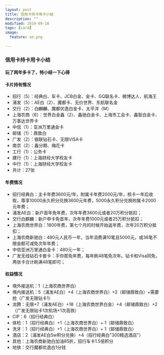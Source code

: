 ```yaml
---
layout: post
title: 信用卡持卡用卡小结
description: ""
modified: 2019-09-18
tags: [card]
image:
  feature: ae.png
  
---
```


### 信用卡持卡用卡小结


#### 玩了两年多卡了，特小结一下心得

#### 卡片持有情况

* 招行（5）：经典白、车卡、JCB白金、金卡、GQ联名卡、微博达人、航海王
* 浦发（5）：AE白（2）、魔都卡、无价世界、东航联名金
* 交行（2）：~~白麒麟~~、魔都优逸白金卡、太平洋（M）
* 上海农商（6）：世界白金鑫（2）、鑫驰白金卡、上海市工会卡、鑫智白金卡、万事达世界卡
* 中信（1）：亚洲万里通金卡
* 邮储（1）：鼎致白
* 广发（2）：银联钻石卡、无限VISA卡
* 南京（2）：鑫分期、梅花卡
* 工行（1）：公务卡
* 建行（1）：上海财经大学校友卡
* 中行（1）：上海财经大学校友卡
* 共计：27张

#### 年费情况
* 招行经典白：主卡年费3600元/年，附属卡年费2000元/年，核卡一年后收取，尊享10000永久积分兑换3600元年费，5000永久积分兑换附属卡2000元年费；
* 浦发AE白：新户首年免年费，次年年费3600元或者20万积分抵扣；
* 交行白麒麟：新户申卡免首年，次年年费1000元或者25万积分抵扣；
* 上海农商世界白：1800年费，第七个月的时候开始返年费，次年20万积分抵扣；
* 上海农商新驰白：480元人民币一年，当年消费满10笔且5000元，或36笔不限金额可减免次年年费；
* 中信亚洲万里通白金卡：480元一年；
* 广发无线钻石卡套卡：手你那免年费，每年刷48笔免次年。钻卡和Visa同免，两张卡合计刷满48笔即可；


#### 权益情况

* 境外接送机：1（上海农商世界白）
* 境内接送机：5（浦发AE白）+4（上海农商世界白）+2（邮储鼎致白）+需要抢（广发无限钻卡1）
* 龙腾：无限+7（浦发AE白）+18（上海农商世界白金）+4（邮储鼎致白）+2（广发无限钻卡1次机场+1次高铁）
* CIP：6（招行经典白）
* 体检：1（招行经典白）+1（上海农商世界白）+ 1（邮储鼎致白）
* 洗牙：1（招行经典白）+1（上海农商世界白）+ 1（邮储鼎致白）
* 酒店：2（浦发AE白5w积分兑换）+4（招行经典白"300精选酒店"）
* 其他：上海农商新驰白加油85折，招行车卡1.5倍积分
* 地铁：交行魔都优逸白1分钱

